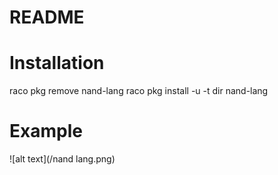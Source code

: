 # README

# Installation

raco pkg remove nand-lang
raco pkg install -u -t dir nand-lang


# Example

![alt text](/nand lang.png)
